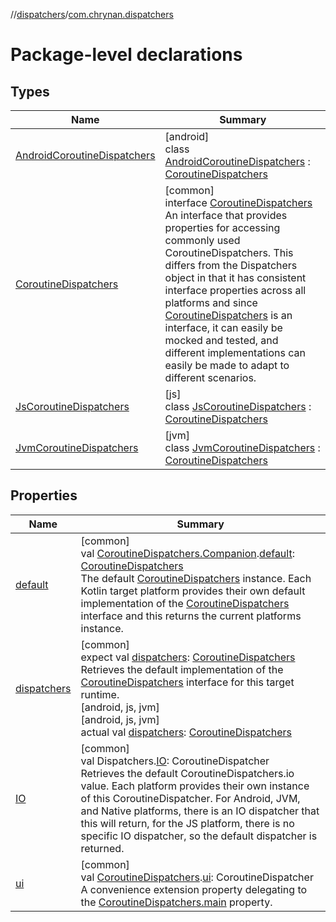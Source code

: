 //[dispatchers](../../index.md)/[com.chrynan.dispatchers](index.md)

# Package-level declarations

## Types

| Name | Summary |
|---|---|
| [AndroidCoroutineDispatchers](-android-coroutine-dispatchers/index.md) | [android]<br>class [AndroidCoroutineDispatchers](-android-coroutine-dispatchers/index.md) : [CoroutineDispatchers](../../../dispatchers/dispatchers/com.chrynan.dispatchers/-coroutine-dispatchers/index.md) |
| [CoroutineDispatchers](-coroutine-dispatchers/index.md) | [common]<br>interface [CoroutineDispatchers](-coroutine-dispatchers/index.md)<br>An interface that provides properties for accessing commonly used CoroutineDispatchers. This differs from the Dispatchers object in that it has consistent interface properties across all platforms and since [CoroutineDispatchers](-coroutine-dispatchers/index.md) is an interface, it can easily be mocked and tested, and different implementations can easily be made to adapt to different scenarios. |
| [JsCoroutineDispatchers](-js-coroutine-dispatchers/index.md) | [js]<br>class [JsCoroutineDispatchers](-js-coroutine-dispatchers/index.md) : [CoroutineDispatchers](../../../dispatchers/dispatchers/com.chrynan.dispatchers/-coroutine-dispatchers/index.md) |
| [JvmCoroutineDispatchers](-jvm-coroutine-dispatchers/index.md) | [jvm]<br>class [JvmCoroutineDispatchers](-jvm-coroutine-dispatchers/index.md) : [CoroutineDispatchers](../../../dispatchers/dispatchers/com.chrynan.dispatchers/-coroutine-dispatchers/index.md) |

## Properties

| Name | Summary |
|---|---|
| [default](default.md) | [common]<br>val [CoroutineDispatchers.Companion](-coroutine-dispatchers/-companion/index.md).[default](default.md): [CoroutineDispatchers](-coroutine-dispatchers/index.md)<br>The default [CoroutineDispatchers](-coroutine-dispatchers/index.md) instance. Each Kotlin target platform provides their own default implementation of the [CoroutineDispatchers](-coroutine-dispatchers/index.md) interface and this returns the current platforms instance. |
| [dispatchers](dispatchers.md) | [common]<br>expect val [dispatchers](dispatchers.md): [CoroutineDispatchers](-coroutine-dispatchers/index.md)<br>Retrieves the default implementation of the [CoroutineDispatchers](-coroutine-dispatchers/index.md) interface for this target runtime.<br>[android, js, jvm]<br>[android, js, jvm]<br>actual val [dispatchers](dispatchers.md): [CoroutineDispatchers](../../../dispatchers/dispatchers/com.chrynan.dispatchers/-coroutine-dispatchers/index.md) |
| [IO](-i-o.md) | [common]<br>val Dispatchers.[IO](-i-o.md): CoroutineDispatcher<br>Retrieves the default CoroutineDispatchers.io value. Each platform provides their own instance of this CoroutineDispatcher. For Android, JVM, and Native platforms, there is an IO dispatcher that this will return, for the JS platform, there is no specific IO dispatcher, so the default dispatcher is returned. |
| [ui](ui.md) | [common]<br>val [CoroutineDispatchers](-coroutine-dispatchers/index.md).[ui](ui.md): CoroutineDispatcher<br>A convenience extension property delegating to the [CoroutineDispatchers.main](-coroutine-dispatchers/main.md) property. |

